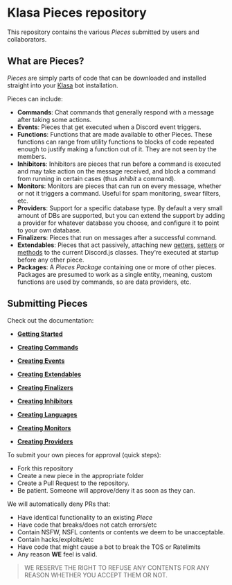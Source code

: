 # Klasa Pieces repository

This repository contains the various *Pieces* submitted by users and collaborators.

## What are Pieces?

*Pieces* are simply parts of code that can be downloaded and installed straight into your [Klasa](https://github.com/dirigeants/klasa) bot installation.

Pieces can include:

- **Commands**: Chat commands that generally respond with a message after taking some actions.
- **Events**: Pieces that get executed when a Discord event triggers.
- **Functions**: Functions that are made available to other Pieces. These functions can range from utility functions to blocks of code repeated enough to justify making a function out of it. They are not seen by the members.
- **Inhibitors**: Inhibitors are pieces that run before a command is executed and may take action on the message received, and block a command from running in certain cases (thus *inhibit* a command).
- **Monitors**: Monitors are pieces that can run on every message, whether or not it triggers a command. Useful for spam monitoring, swear filters, etc.
- **Providers**: Support for a specific database type. By default a very small amount of DBs are supported, but you can extend the support by adding a provider for whatever database you choose, and configure it to point to your own database.
- **Finalizers**: Pieces that run on messages after a successful command.
- **Extendables**: Pieces that act passively, attaching new [getters](https://developer.mozilla.org/en-US/docs/Web/JavaScript/Reference/Functions/get), [setters](https://developer.mozilla.org/en-US/docs/Web/JavaScript/Reference/Functions/set) or [methods](https://developer.mozilla.org/en-US/docs/Web/JavaScript/Reference/Functions/Method_definitions) to the current Discord.js classes. They're executed at startup before any other piece.
- **Packages**: A *Pieces Package* containing one or more of other pieces. Packages are presumed to work as a single entity, meaning, custom functions are used by commands, so are data providers, etc.

## Submitting Pieces

Check out the documentation:

- **[Getting Started](https://klasa.js.org/tutorial-GettingStarted.html)**

- **[Creating Commands](https://klasa.js.org/tutorial-CreatingCommands.html)**
- **[Creating Events](https://klasa.js.org/tutorial-CreatingEvents.html)**
- **[Creating Extendables](https://klasa.js.org/tutorial-CreatingExtendables.html)**
- **[Creating Finalizers](https://klasa.js.org/tutorial-CreatingFinalizers.html)**
- **[Creating Inhibitors](https://klasa.js.org/tutorial-CreatingInhibitors.html)**
- **[Creating Languages](https://klasa.js.org/tutorial-CreatingLanguages.html)**
- **[Creating Monitors](https://klasa.js.org/tutorial-CreatingMonitors.html)**
- **[Creating Providers](https://klasa.js.org/tutorial-CreatingProviders.html)**

To submit your own pieces for approval (quick steps):

- Fork this repository
- Create a new piece in the appropriate folder
- Create a Pull Request to the repository.
- Be patient. Someone will approve/deny it as soon as they can.

We will automatically deny PRs that:

- Have identical functionality to an existing *Piece*
- Have code that breaks/does not catch errors/etc
- Contain NSFW, NSFL contents or contents we deem to be unacceptable.
- Contain hacks/exploits/etc
- Have code that might cause a bot to break the TOS or Ratelimits
- Any reason **WE** feel is valid.

> WE RESERVE THE RIGHT TO REFUSE ANY CONTENTS FOR ANY REASON WHETHER YOU ACCEPT THEM OR NOT.
